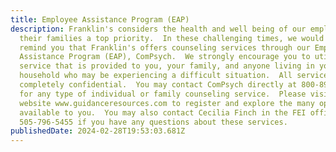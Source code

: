 ```yaml
---
title: Employee Assistance Program (EAP)
description: Franklin's considers the health and well being of our employees and
  their families a top priority.  In these challenging times, we would like to
  remind you that Franklin's offers counseling services through our Employee
  Assistance Program (EAP), ComPsych.  We strongly encourage you to utilize this
  service that is provided to you, your family, and anyone living in your
  household who may be experiencing a difficult situation.  All services are
  completely confidential.  You may contact ComPsych directly at 800-890-1213
  for any type of individual or family counseling service.  Please visit their
  website www.guidanceresources.com to register and explore the many options
  available to you.  You may also contact Cecilia Finch in the FEI office at
  505-796-5455 if you have any questions about these services.
publishedDate: 2024-02-28T19:53:03.681Z
---
```

